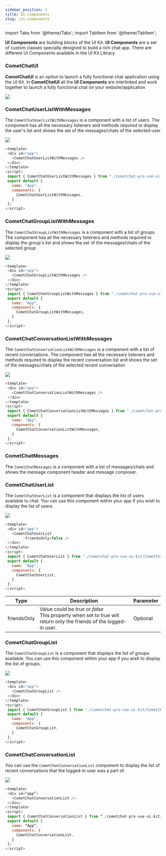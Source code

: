 ```yaml
---
sidebar_position: 1
title: UI Components
slug: /ui-components
---
```


import Tabs from '@theme/Tabs';
import TabItem from '@theme/TabItem';

**UI Components** are building blocks of the UI Kit. **UI Components** are a set of custom classes specially designed to build a rich chat app. There are different UI Components available in the
UI Kit Library.

### CometChatUI

**CometChatUI** is an option to launch a fully functional chat application using the UI Kit. In **CometChatUI**  all the **UI Components** are interlinked and work together to launch a fully functional chat on your website/application

![](assets/1623200353.png)

### CometChatUserListWithMessages

The `CometChatUserListWithMessages` is a component with a list of users. The component has all the necessary listeners and methods required to display the user's list and shows the set of the messages/chats of the selected user

![](assets/1623200359.png)

<Tabs>
<TabItem value="js" label="Vue">

```javascript
<template>
 <div id="app">
   <CometChatUserListWithMessages />
 </div>
</template>
<script>
 import { CometChatUserListWithMessages } from "./cometchat-pro-vue-ui-kit/CometChatWorkspace/src";
 export default {
   name: "App",
   components: {
     CometChatUserListWithMessages,
   }
 };
</script>
```


</TabItem>
</Tabs>

### CometChatGroupListWithMessages

The `CometChatGroupListWithMessages` is a component with a list of groups. The component has all the necessary listeners and methods required to display the group's list and shows the set of the messages/chats of the selected group

![](assets/1623200363.png)

<Tabs>
<TabItem value="js" label="Vue">

```javascript
<template>
 <div id="app">
   <CometChatGroupListWithMessages />
 </div>
</template>
<script>
 import { CometChatGroupListWithMessages } from "./cometchat-pro-vue-ui-kit/CometChatWorkspace/src";
 export default {
   name: "App",
   components: {
     CometChatGroupListWithMessages,
   }
 };
</script>
```


</TabItem>
</Tabs>

### CometChatConversationListWithMessages

The `CometChatConversationListWithMessages` is a component with a list of recent conversations. The component has all the necessary listeners and methods required to display the recent conversation list and shows the set of the messages/chats of the selected recent conversation

![](assets/1623200368.png)

<Tabs>
<TabItem value="js" label="Vue">

```javascript
<template>
 <div id="app">
   <CometChatConversationListWithMessages />
 </div>
</template>
<script>
 import { CometChatConversationListWithMessages } from "./cometchat-pro-vue-ui-kit/CometChatWorkspace/src";
 export default {
   name: "App",
   components: {
     CometChatConversationListWithMessages,
   }
 };
</script>
```


</TabItem>
</Tabs>


### CometChatMessages

The `CometChatMessages` is a component with a list of messages/chats and shows the message component header and message composer.

### CometChatUserList

The `CometChatUserList` is a component that displays the list of users available to chat. You can use this component within your app if you wish to display the list of users.

![](assets/1623200373.png)

<Tabs>
<TabItem value="js" label="Vue">

```javascript
<template>
 <div id="app">
   <CometChatUserList 
        :friendsOnly=false />
 </div>
</template>
<script>
 import { CometChatUserList } from "./cometchat-pro-vue-ui-kit/CometChatWorkspace/src";
 export default {
   name: "App",
   components: {
     CometChatUserList,
   }
 };
</script>
```

</TabItem>
</Tabs>


| Type | Description | Parameter | 
| ---- | ---- | ---- | 
| friendsOnly | Value could be _true_ or _false_<br />This property when set to true will return only the friends of the logged-in user. | Optional | 


### CometChatGroupList

The `CometChatGroupList` is a component that displays the list of groups available. You can use this component within your app if you wish to display the list of groups.

![](assets/1623200377.png)


<Tabs>
<TabItem value="js" label="Vue">

```javascript
<template>
 <div id="app">
   <CometChatGroupList />
 </div>
</template>
<script>
 import { CometChatGroupList } from "./cometchat-pro-vue-ui-kit/CometChatWorkspace/src";
 export default {
   name: "App",
   components: {
     CometChatGroupList,
   }
 };
</script>
```

</TabItem>
</Tabs>

### CometChatConversationList

You can use the `CometChatConversationList` component to display the list of recent conversations that the logged-in user was a part of.

![](assets/1623200380.png)


<Tabs>
<TabItem value="js" label="Vue">

```javascript
<template>
 <div id=“app”>
   <CometChatConversationList />
 </div>
</template>
<script>
 import { CometChatConversationList } from “./cometchat-pro-vue-ui-kit/CometChatWorkspace/src”;
 export default {
   name: “App”,
   components: {
     CometChatConversationList,
   }
 };
</script>
```

</TabItem>
</Tabs>

